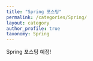 ```yaml
---
title: "Spring 포스팅"
permalink: /categories/Spring/
layout: category
author_profile: true
taxonomy: Spring
---
```


Spring 포스팅 예정!
